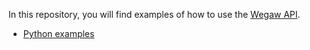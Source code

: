 In this repository, you will find examples of how to use the [Wegaw API](https://api.staging.defrost.io/).
* [Python examples](https://github.com/wegaw/wegaw-api-examples/blob/main/wegaw_api_calls.ipynb)
